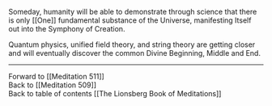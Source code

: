 Someday, humanity will be able to demonstrate through science that there is only [[One]] fundamental substance of the Universe, manifesting Itself out into the Symphony of Creation. 

Quantum physics, unified field theory, and string theory are getting closer and will eventually discover the common Divine Beginning, Middle and End.

___

Forward to [[Meditation 511]]  
Back to [[Meditation 509]]  
Back to table of contents [[The Lionsberg Book of Meditations]]  